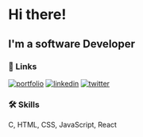 # Hi there!
## I'm a software Developer
### 🔗 Links
[![portfolio](https://img.shields.io/badge/my_portfolio-000?style=for-the-badge&logo=ko-fi&logoColor=white)](https://amineichou.github.io/helloworld)
[![linkedin](https://img.shields.io/badge/linkedin-0A66C2?style=for-the-badge&logo=linkedin&logoColor=white)](https://linkedin.com/in/amineichou)
[![twitter](https://img.shields.io/badge/twitter-1DA1F2?style=for-the-badge&logo=twitter&logoColor=white)](https://twitter.com/ichouamine_)

### 🛠 Skills
C, HTML, CSS, JavaScript, React

<!--img src="https://media.giphy.com/media/88zFtljrXcHbhIhet8/giphy.gif"!-->
<!--img src="https://media.giphy.com/media/j7k6JOp8LufhXspVfu/giphy.gif"/!-->
